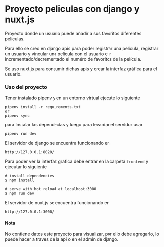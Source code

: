 # Proyecto peliculas con django y nuxt.js
Proyecto donde un usuario puede añadir a sus favoritos diferentes peliculas. 

Para ello se creo en django apis para poder registrar una pelicula, registrar un usuario y vincular una pelicula con el usuario e ir incrementado/decrementado el numéro de favoritos de la película.

Se uso nuxt.js para consumir dichas apis y crear la interfaz gráfica para el usuario.

### Uso del proyecto
Tener instalado pipenv y en un entorno virtual ejecute lo siguiente
```
pipenv install -r requirements.txt
or 
pipenv sync 
```
para instalar las dependecias y luego para levantar el servidor usar 
```
pipenv run dev
```

El servidor de django se encuentra funcionando en 

```
http://127.0.0.1:8020/
```

Para poder ver la interfaz grafica debe entrar en la carpeta `frontend` y ejecutar lo siguiente 

```
# install dependencies
$ npm install

# serve with hot reload at localhost:3000
$ npm run dev
```

El servidor de nuxt.js se encuentra funcionando en 

```
http://127.0.0.1:3000/
```

#### Nota
No contiene datos este proyecto para visualizar, por ello debe agregarlo, lo puede hacer a traves de la api o en el admin de django.


 
